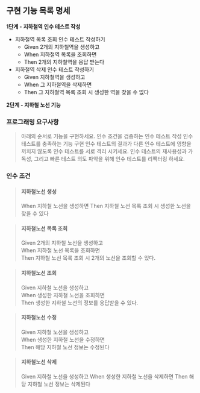 ## 구현 기능 목록 명세

__1단계 - 지하철역 인수 테스트 작성__

- 지하철역 목록 조회 인수 테스트 작성하기
  * Given 2개의 지하철역을 생성하고
  * When 지하철역 목록을 조회하면
  * Then 2개의 지하철역을 응답 받는다
- 지하철역 삭제 인수 테스트 작성하기
  * Given 지하철역을 생성하고
  * When 그 지하철역을 삭제하면
  * Then 그 지하철역 목록 조회 시 생성한 역을 찾을 수 없다


__2단계 - 지하철 노선 기능__

### 프로그래밍 요구사항

> 아래의 순서로 기능을 구현하세요.
인수 조건을 검증하는 인수 테스트 작성
인수 테스트를 충족하는 기능 구현
인수 테스트의 결과가 다른 인수 테스트에 영향을 끼치지 않도록 인수 테스트를 서로 격리 시키세요.
인수 테스트의 재사용성과 가독성, 그리고 빠른 테스트 의도 파악을 위해 인수 테스트를 리팩터링 하세요.

### 인수 조건


> #### 지하철노선 생성  
> When 지하철 노선을 생성하면
Then 지하철 노선 목록 조회 시 생성한 노선을 찾을 수 있다

> #### 지하철노선 목록 조회  
> Given 2개의 지하철 노선을 생성하고  
> When 지하철 노선 목록을 조회하면  
> Then 지하철 노선 목록 조회 시 2개의 노선을 조회할 수 있다.


> #### 지하철노선 조회  
> Given 지하철 노선을 생성하고  
When 생성한 지하철 노선을 조회하면  
Then 생성한 지하철 노선의 정보를 응답받을 수 있다.


> #### 지하철노선 수정  
> Given 지하철 노선을 생성하고  
When 생성한 지하철 노선을 수정하면  
Then 해당 지하철 노선 정보는 수정된다


> #### 지하철노선 삭제
> Given 지하철 노선을 생성하고
When 생성한 지하철 노선을 삭제하면
Then 해당 지하철 노선 정보는 삭제된다